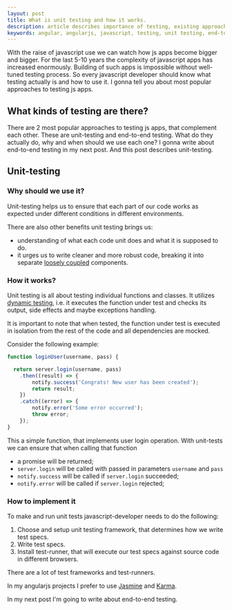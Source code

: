 ```yaml
---
layout: post
title: What is unit testing and how it works.
description: article describes importance of testing, existing approaches to testing, what is unit testing and how it works. 
keywords: angular, angularjs, javascript, testing, unit testing, end-to-end testing, karma, jasmine, TDD, test-driven development 
---
```


With the raise of javascript use we can watch how js apps become bigger and bigger.
For the last 5-10 years the complexity of javascript apps has increased enormously.
Building of such apps is impossible without well-tuned testing process.
So every javascript developer should know what testing actually is and how to use it.
I gonna tell you about most popular approaches to testing js apps.

## What kinds of testing are there?
There are 2 most popular approaches to testing js apps, that complement each other.
These are unit-testing and end-to-end testing.
What do they actually do, why and when should we use each one?
I gonna write about end-to-end testing in my next post.
And this post describes unit-testing.

## Unit-testing
### Why should we use it?
Unit-testing helps us to ensure that each part of our code works as expected under different conditions in different environments.

There are also other benefits unit testing brings us:

- understanding of what each code unit does and what it is supposed to do.
- it urges us to write cleaner and more robust code, breaking it into separate [loosely coupled](https://www.wikiwand.com/en/Loose_coupling) components.

### How it works?
Unit testing is all about testing individual functions and classes.
It utilizes [dynamic testing](https://www.wikiwand.com/en/Dynamic_testing),
i.e. it executes the function under test and checks its output, side effects and maybe exceptions handling.

It is important to note that when tested, the function under test is executed in isolation from the rest of the code and all dependencies are mocked.

Consider the following example:

```js
function loginUser(username, pass) {

  return server.login(username, pass)
    .then((result) => {
        notify.success('Congrats! New user has been created');
        return result;
    })
    .catch((error) => {
        notify.error('Some error occurred');
        throw error;
    });
}
```

This a simple function, that implements user login operation.
With unit-tests we can ensure that when calling that function

- a promise will be returned;
- `server.login` will be called with passed in parameters `username` and `pass`
- `notify.success` will be called if `server.login` succeeded;
- `notify.error` will be called if `server.login` rejected;

### How to implement it
To make and run unit tests javascript-developer needs to do the following:

1. Choose and setup unit testing framework, that determines how we write test specs.
2. Write test specs.
3. Install test-runner, that will execute our test specs against source code in different browsers.

There are a lot of test frameworks and test-runners.

In my angularjs projects I prefer to use [Jasmine](http://jasmine.github.io/) and [Karma](http://karma-runner.github.io/).


In my next post I'm going to write about end-to-end testing.